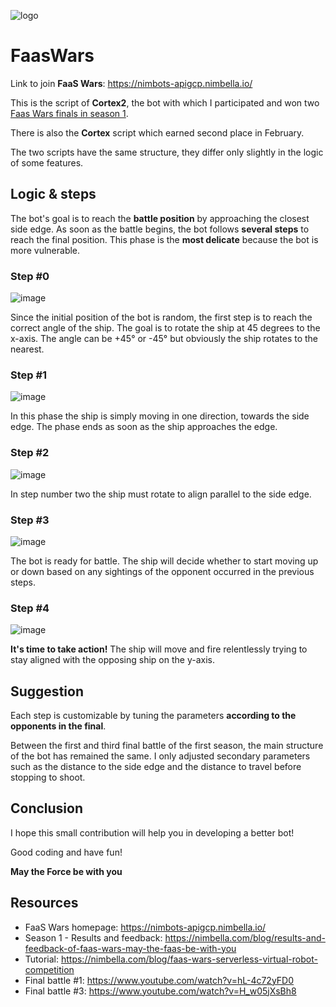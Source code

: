 ![logo](https://user-images.githubusercontent.com/16895991/126682823-f993639d-0f96-45c0-8ced-7f1609b9278b.png)
# FaasWars

Link to join **FaaS Wars**: https://nimbots-apigcp.nimbella.io/

This is the script of **Cortex2**, the bot with which I participated and won two [Faas Wars finals in season 1](https://nimbella.com/blog/results-and-feedback-of-faas-wars-may-the-faas-be-with-you).

There is also the **Cortex** script which earned second place in February.

The two scripts have the same structure, they differ only slightly in the logic of some features.



## Logic & steps

The bot's goal is to reach the **battle position** by approaching the closest side edge. As soon as the battle begins, the bot follows **several steps** to reach the final position. This phase is the **most delicate** because the bot is more vulnerable.

### Step #0

![image](https://user-images.githubusercontent.com/16895991/127230551-3a76a6d2-ecda-4fda-ba8a-67085e435a12.png)

Since the initial position of the bot is random, the first step is to reach the correct angle of the ship.
The goal is to rotate the ship at 45 degrees to the x-axis. The angle can be +45° or -45° but obviously the ship rotates to the nearest.

### Step #1

![image](https://user-images.githubusercontent.com/16895991/127230726-9132ea30-81f1-4ee0-b901-4d0466f0830d.png)

In this phase the ship is simply moving in one direction, towards the side edge.
The phase ends as soon as the ship approaches the edge.

### Step #2

![image](https://user-images.githubusercontent.com/16895991/127230807-0953f5ce-2eb6-4a8b-8721-e1c22898424e.png)

In step number two the ship must rotate to align parallel to the side edge.

### Step #3

![image](https://user-images.githubusercontent.com/16895991/127230865-525ff276-277b-4d42-8ece-7f6176b52c70.png)

The bot is ready for battle. The ship will decide whether to start moving up or down based on any sightings of the opponent occurred in the previous steps.

### Step #4

![image](https://user-images.githubusercontent.com/16895991/127230929-54653968-7858-4d29-a1e8-4e220c6344f7.png)

**It's time to take action!**
The ship will move and fire relentlessly trying to stay aligned with the opposing ship on the y-axis.

## Suggestion

Each step is customizable by tuning the parameters **according to the opponents in the final**.

Between the first and third final battle of the first season, the main structure of the bot has remained the same. I only adjusted secondary parameters such as the distance to the side edge and the distance to travel before stopping to shoot.


## Conclusion

I hope this small contribution will help you in developing a better bot!

Good coding and have fun!

**May the Force be with you**

## Resources

- FaaS Wars homepage: https://nimbots-apigcp.nimbella.io/
- Season 1 - Results and feedback: https://nimbella.com/blog/results-and-feedback-of-faas-wars-may-the-faas-be-with-you
- Tutorial: https://nimbella.com/blog/faas-wars-serverless-virtual-robot-competition
- Final battle #1: https://www.youtube.com/watch?v=hL-4c72yFD0
- Final battle #3: https://www.youtube.com/watch?v=H_w05jXsBh8
